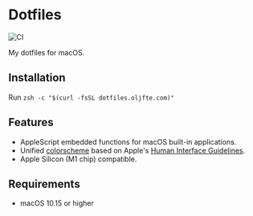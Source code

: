 # Dotfiles

![CI](https://github.com/oljfte/dotfiles/workflows/CI/badge.svg)

My dotfiles for macOS.


## Installation
Run ```zsh -c "$(curl -fsSL dotfiles.oljfte.com)"```


## Features
- AppleScript embedded functions for macOS built-in applications.
- Unified [colorscheme](https://gist.github.com/oljfte/fb77e58e1379ea0639ffe12f88aea8e2) based on Apple's [Human Interface Guidelines](https://developer.apple.com/design/human-interface-guidelines/macos/visual-design/color/).
- Apple Silicon (M1 chip) compatible.


## Requirements
- macOS 10.15 or higher
